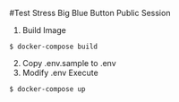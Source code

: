 #Test Stress Big Blue Button Public Session
1. Build Image
```
$ docker-compose build
```
2. Copy .env.sample to .env
3. Modify .env
Execute
```
$ docker-compose up
```